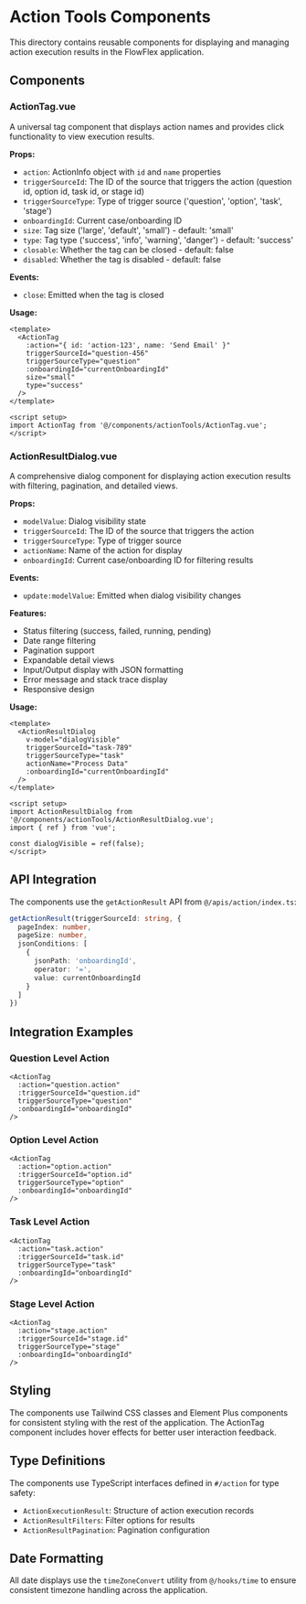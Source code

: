 # Action Tools Components

This directory contains reusable components for displaying and managing action execution results in the FlowFlex application.

## Components

### ActionTag.vue

A universal tag component that displays action names and provides click functionality to view execution results.

**Props:**
- `action`: ActionInfo object with `id` and `name` properties
- `triggerSourceId`: The ID of the source that triggers the action (question id, option id, task id, or stage id)
- `triggerSourceType`: Type of trigger source ('question', 'option', 'task', 'stage')
- `onboardingId`: Current case/onboarding ID
- `size`: Tag size ('large', 'default', 'small') - default: 'small'
- `type`: Tag type ('success', 'info', 'warning', 'danger') - default: 'success'
- `closable`: Whether the tag can be closed - default: false
- `disabled`: Whether the tag is disabled - default: false

**Events:**
- `close`: Emitted when the tag is closed

**Usage:**
```vue
<template>
  <ActionTag
    :action="{ id: 'action-123', name: 'Send Email' }"
    triggerSourceId="question-456"
    triggerSourceType="question"
    :onboardingId="currentOnboardingId"
    size="small"
    type="success"
  />
</template>

<script setup>
import ActionTag from '@/components/actionTools/ActionTag.vue';
</script>
```

### ActionResultDialog.vue

A comprehensive dialog component for displaying action execution results with filtering, pagination, and detailed views.

**Props:**
- `modelValue`: Dialog visibility state
- `triggerSourceId`: The ID of the source that triggers the action
- `triggerSourceType`: Type of trigger source
- `actionName`: Name of the action for display
- `onboardingId`: Current case/onboarding ID for filtering results

**Events:**
- `update:modelValue`: Emitted when dialog visibility changes

**Features:**
- Status filtering (success, failed, running, pending)
- Date range filtering
- Pagination support
- Expandable detail views
- Input/Output display with JSON formatting
- Error message and stack trace display
- Responsive design

**Usage:**
```vue
<template>
  <ActionResultDialog
    v-model="dialogVisible"
    triggerSourceId="task-789"
    triggerSourceType="task"
    actionName="Process Data"
    :onboardingId="currentOnboardingId"
  />
</template>

<script setup>
import ActionResultDialog from '@/components/actionTools/ActionResultDialog.vue';
import { ref } from 'vue';

const dialogVisible = ref(false);
</script>
```

## API Integration

The components use the `getActionResult` API from `@/apis/action/index.ts`:

```typescript
getActionResult(triggerSourceId: string, {
  pageIndex: number,
  pageSize: number,
  jsonConditions: [
    {
      jsonPath: 'onboardingId',
      operator: '=',
      value: currentOnboardingId
    }
  ]
})
```

## Integration Examples

### Question Level Action
```vue
<ActionTag
  :action="question.action"
  :triggerSourceId="question.id"
  triggerSourceType="question"
  :onboardingId="onboardingId"
/>
```

### Option Level Action
```vue
<ActionTag
  :action="option.action"
  :triggerSourceId="option.id"
  triggerSourceType="option"
  :onboardingId="onboardingId"
/>
```

### Task Level Action
```vue
<ActionTag
  :action="task.action"
  :triggerSourceId="task.id"
  triggerSourceType="task"
  :onboardingId="onboardingId"
/>
```

### Stage Level Action
```vue
<ActionTag
  :action="stage.action"
  :triggerSourceId="stage.id"
  triggerSourceType="stage"
  :onboardingId="onboardingId"
/>
```

## Styling

The components use Tailwind CSS classes and Element Plus components for consistent styling with the rest of the application. The ActionTag component includes hover effects for better user interaction feedback.

## Type Definitions

The components use TypeScript interfaces defined in `#/action` for type safety:

- `ActionExecutionResult`: Structure of action execution records
- `ActionResultFilters`: Filter options for results
- `ActionResultPagination`: Pagination configuration

## Date Formatting

All date displays use the `timeZoneConvert` utility from `@/hooks/time` to ensure consistent timezone handling across the application.
